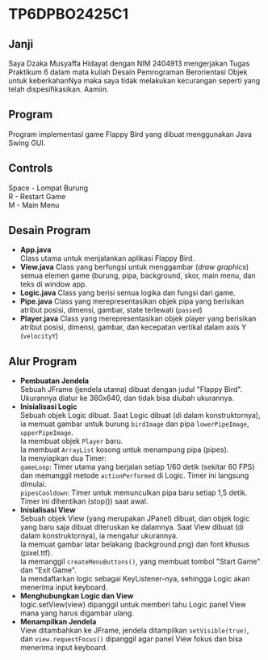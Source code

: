 # TP6DPBO2425C1
## Janji
Saya Dzaka Musyaffa Hidayat dengan NIM 2404913 mengerjakan Tugas Praktikum 6 dalam mata kuliah Desain Pemrograman Berorientasi Objek untuk keberkahanNya maka saya tidak melakukan kecurangan seperti yang telah dispesifikasikan. Aamiin.

## Program  
Program implementasi game Flappy Bird yang dibuat menggunakan Java Swing GUI.  

## Controls  
Space - Lompat Burung  
R - Restart Game  
M - Main Menu  

## Desain Program  
- **App.java**  
  Class utama untuk menjalankan aplikasi Flappy Bird.
- **View.java**
  Class yang berfungsi untuk menggambar (_draw graphics_) semua elemen game (burung, pipa, background, skor, main menu, dan teks di window app.  
- **Logic.java**
  Class yang berisi semua logika dan fungsi dari game. 
- **Pipe.java**
  Class yang merepresentasikan objek pipa yang berisikan atribut posisi, dimensi, gambar, state terlewati (``passed``)  
- **Player.java**
  Class yang merepresentasikan objek player yang berisikan atribut posisi, dimensi, gambar, dan kecepatan vertikal dalam axis Y (``velocityY``)

## Alur Program  
- **Pembuatan Jendela**  
  Sebuah JFrame (jendela utama) dibuat dengan judul "Flappy Bird". Ukurannya diatur ke 360x640, dan tidak bisa diubah ukurannya.
- **Inisialisasi Logic**  
  Sebuah objek Logic dibuat. Saat Logic dibuat (di dalam konstruktornya), ia memuat gambar untuk burung ``birdImage`` dan pipa ``lowerPipeImage``, ``upperPipeImage``.  
  Ia membuat objek ``Player`` baru.  
  Ia membuat ``ArrayList`` kosong untuk menampung pipa (pipes).  
  Ia menyiapkan dua Timer:  
  ``gameLoop``: Timer utama yang berjalan setiap 1/60 detik (sekitar 60 FPS) dan memanggil metode ``actionPerformed`` di Logic. Timer ini langsung dimulai.  
  ``pipesCooldown``: Timer untuk memunculkan pipa baru setiap 1,5 detik. Timer ini dihentikan (stop()) saat awal.  
- **Inisialisasi View**  
  Sebuah objek View (yang merupakan JPanel) dibuat, dan objek logic yang baru saja dibuat diteruskan ke dalamnya. Saat View dibuat (di dalam konstruktornya), ia mengatur ukurannya.  
  Ia memuat gambar latar belakang (background.png) dan font khusus (pixel.ttf).  
  Ia memanggil ``createMenuButtons()``, yang membuat tombol "Start Game" dan "Exit Game".  
  Ia mendaftarkan logic sebagai KeyListener-nya, sehingga Logic akan menerima input keyboard.  
- **Menghubungkan Logic dan View**  
  logic.setView(view) dipanggil untuk memberi tahu Logic panel View mana yang harus digambar ulang.  
- **Menampilkan Jendela**  
  View ditambahkan ke JFrame, jendela ditampilkan ``setVisible(true)``, dan ``view.requestFocus()`` dipanggil agar panel View fokus dan bisa menerima input keyboard.  

